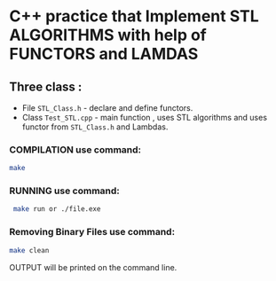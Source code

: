 # C++ practice that Implement  STL ALGORITHMS  with help of FUNCTORS and LAMDAS

## Three class  :
 - File `STL_Class.h` - declare and define functors. 
 - Class `Test_STL.cpp`  - main function , uses STL algorithms and uses functor from  `STL_Class.h` and Lambdas.

### COMPILATION use command: 
```bash
make          
```
### RUNNING use command: 
```bash
 make run or ./file.exe  
```
### Removing Binary Files use command:
```bash
make clean    
```
OUTPUT will be printed on the command line. 
                                                                                                                                                                           
